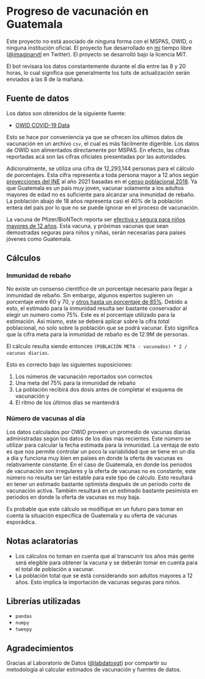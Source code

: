 # Progreso de vacunación en Guatemala

Este proyecto no está asociado de ninguna forma con el MSPAS, OWID, o ninguna institución oficial.
El proyecto fue desarrollado en [mi](https://github.com/jjdelvalle) tiempo libre ([@imaginarytl](https://twitter.com/imaginarytl) en Twitter).
El proyecto se desarrolló bajo la licencia MIT.

El bot revisara los datos constantemente durante el día entre las 8 y 20 horas, lo cual significa que generalmente los tuits de actualización serán enviados a las 8 de la mañana.

## Fuente de datos

Los datos son obtenidos de la siguiente fuente:

* [OWID COVID-19 Data](https://github.com/owid/covid-19-data/tree/master/public/data/vaccinations)

Esto se hace por conveniencia ya que se ofrecen los ultimos datos de vacunación en un archivo `csv`, el cual es más fácilmente digerible.
Los datos de OWID son alimentados directamente por MSPAS. En efecto, las cifras reportadas acá son las cifras oficiales presentadas por las autoridades.

Adicionalmente, se utiliza una cifra de 12,293,144 personas para el cálculo de porcentajes.
Esta cifra representa a toda persona mayor a 12 años según [proyecciones del INE](https://www.ine.gob.gt/ine/proyecciones/) al año 2021 basadas en el [censo poblacional 2018](https://www.censopoblacion.gt/graficas).
Ya que Guatemala es un país muy joven, vacunar solamente a los adultos mayores de edad no es suficiente para alcanzar una inmunidad de rebaño.
La población abajo de 18 años representa casi el 40% de la población entera del país por lo que no se puede ignorar en el proceso de vacunación.

La vacuna de Pfizer/BioNTech reporta ser [efectiva y segura para niños mayores de 12 años](https://www.pfizer.com/news/press-release/press-release-detail/pfizer-biontech-announce-positive-topline-results-pivotal).
Esta vacuna, y próximas vacunas que sean demostradas seguras para niños y niñas, serán necesarias para países jóvenes como Guatemala.

## Cálculos

### Inmunidad de rebaño

No existe un consenso científico de un porcentaje necesario para llegar a inmunidad de rebaño.
Sin embargo, algunos expertos sugieren un porcentaje entre 60 y 70, y [otros hasta un porcentaje de 85%](https://www.cnbc.com/2020/12/16/cnbc-transcript-dr-anthony-fauci-speaks-with-cnbcs-meg-tirrell-live-during-the-cnbc-healthy-returns-livestream-today.html).
Debido a esto, el estimado para la inmunidad resulta ser bastante conservador al elegir un numero como 75%.
Este es el porcentaje utilizado para la estimación.
Así mismo, este se deberá aplicar sobre la cifra *total* poblacional, no solo sobre la población que se podrá vacunar.
Esto significa que la cifra meta para la inmunidad de rebaño es de 12.9M de personas.

El cálculo resulta siendo entonces `(POBLACIÓN META - vacunados) * 2 / vacunas diarias`.

Esto es correcto bajo las siguientes suposiciones:

1. Los números de vacunación reportados son correctos
1. Una meta del 75% para la inmunidad de rebaño
1. La población recibirá dos dosis antes de completar el esquema de vacunación y
1. El ritmo de los últimos días se mantendrá

### Número de vacunas al día

Los datos calculados por OWID proveen un promedio de vacunas diarias administradas según los datos de los días más recientes.
Este número se utilizar para calcular la fecha estimada para la inmunidad.
La ventaja de esto es que nos permite controlar un poco la variabilidad que se tiene en un día a día y funciona muy bien en países en donde la oferta de vacunas es relativamente constante.
En el caso de Guatemala, en donde los periodos de vacunación son irregulares y la oferta de vacunas no es constante, este número no resulta ser tan estable para este tipo de cálculo.
Esto resultará en tener un estimado bastante optimista después de un periodo corto de vacunación activa.
También resultará en un estimado bastante pesimista en periodos en donde la oferta de vacunas es muy baja.

Es probable que este cálculo se modifique en un futuro para tomar en cuenta la situación específica de Guatemala y su oferta de vacunas esporádica.

## Notas aclaratorias

* Los cálculos no toman en cuenta que al transcurrir los años más gente será elegible para obtener la vacuna y se deberán tomar en cuenta para el total de población a vacunar.
* La población total que se está considerando son adultos mayores a 12 años. Esto implica la importación de vacunas seguras para niños.

## Librerías utilizadas

* `pandas`
* `numpy`
* `tweepy`

## Agradecimientos

Gracias al Laboratorio de Datos ([@labdatosgt](https://twitter.com/labdatosgt)) por compartir su metodología al calcular estimados de vacunación y fuentes de datos.

